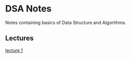 # DSA Notes
Notes containing basics of Data Structure and Algorithms.

## Lectures
[lecture 1](lecture_1.md)
